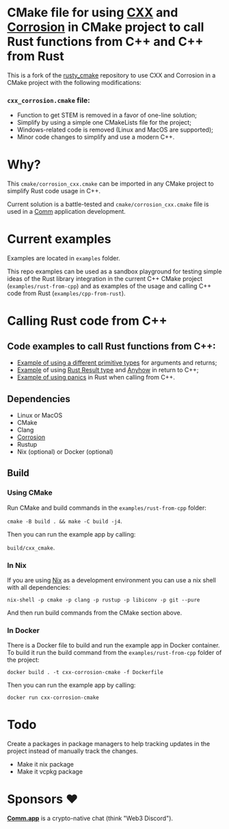 # CMake file for using [CXX](https://cxx.rs/) and [Corrosion](https://github.com/corrosion-rs/corrosion) in CMake project to call Rust functions from C++ and C++ from Rust

This is a fork of the [rusty_cmake](https://github.com/trondhe/rusty_cmake) repository to use CXX and Corrosion in a CMake project with the following modifications:

### `cxx_corrosion.cmake` file:
 - Function to get STEM is removed in a favor of one-line solution;
 - Simplify by using a simple one CMakeLists file for the project;
 - Windows-related code is removed (Linux and MacOS are supported);
 - Minor code changes to simplify and use a modern C++.

# Why?

This `cmake/corrosion_cxx.cmake` can be imported in any CMake project to simplify Rust code usage in C++.

Current solution is a battle-tested and `cmake/corrosion_cxx.cmake` file is used in a [Comm](https://comm.app) application development.

# Current examples

Examples are located in `examples` folder.

This repo examples can be used as a sandbox playground for testing simple ideas of the Rust library integration in the current C++ CMake project (`examples/rust-from-cpp`) and as examples of the usage and calling C++ code from Rust (`examples/cpp-from-rust`).

# Calling Rust code from C++
## Code examples to call Rust functions from C++:
- [Example of using a different primitive types](https://github.com/geekbrother/cxx-corrosion-cmake/blob/fe14ac52173737163e3ba427557187b9e4ba5d33/examples/src/main.cpp#L8) for arguments and returns;
- [Example](https://github.com/geekbrother/cxx-corrosion-cmake/blob/fe14ac52173737163e3ba427557187b9e4ba5d33/examples/src/main.cpp#L21) of using [Rust Result type](https://cxx.rs/binding/result.html#returning-result-from-rust-to-c) and [Anyhow](https://docs.rs/anyhow/latest/anyhow/) in return to C++;
- [Example of using panics](https://github.com/geekbrother/cxx-corrosion-cmake/blob/fe14ac52173737163e3ba427557187b9e4ba5d33/examples/src/main.cpp#L33) in Rust when calling from C++.

## Dependencies
  - Linux or MacOS
  - CMake
  - Clang
  - [Corrosion](https://github.com/corrosion-rs/corrosion#installation)
  - Rustup
  - Nix (optional) or Docker (optional)

## Build

### Using CMake

Run CMake and build commands in the `examples/rust-from-cpp` folder: 

`cmake -B build . && make -C build -j4`.

Then you can run the example app by calling:

`build/cxx_cmake`.

### In Nix

If you are using [Nix](https://nixos.org/download.html) as a development environment you can use a nix shell with all dependencies:

```
nix-shell -p cmake -p clang -p rustup -p libiconv -p git --pure
```

And then run build commands from the CMake section above.

### In Docker

There is a Docker file to build and run the example app in Docker container.
To build it run the build command from the `examples/rust-from-cpp` folder of the project:

```
docker build . -t cxx-corrosion-cmake -f Dockerfile
```

Then you can run the example app by calling:

```
docker run cxx-corrosion-cmake
```

# Todo

Create a packages in package managers to help tracking updates in the project instead of manually track the changes.

 - Make it nix package
 - Make it vcpkg package

# Sponsors ❤️

[**Comm.app**](https://comm.app) is a crypto-native chat (think "Web3 Discord").

